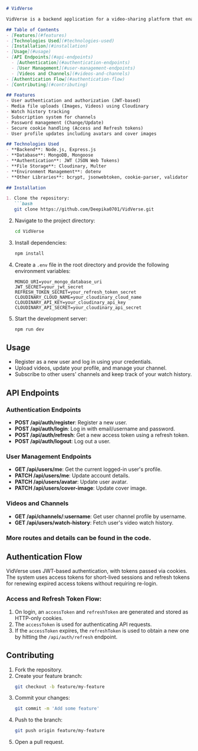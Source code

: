 
```markdown
# VidVerse

VidVerse is a backend application for a video-sharing platform that enables users to upload, share, and interact with video content. It incorporates secure user authentication, media storage on Cloudinary, and token-based access control.

## Table of Contents
- [Features](#features)
- [Technologies Used](#technologies-used)
- [Installation](#installation)
- [Usage](#usage)
- [API Endpoints](#api-endpoints)
  - [Authentication](#authentication-endpoints)
  - [User Management](#user-management-endpoints)
  - [Videos and Channels](#videos-and-channels)
- [Authentication Flow](#authentication-flow)
- [Contributing](#contributing)

## Features
- User authentication and authorization (JWT-based)
- Media file uploads (Images, Videos) using Cloudinary
- Watch history tracking
- Subscription system for channels
- Password management (Change/Update)
- Secure cookie handling (Access and Refresh tokens)
- User profile updates including avatars and cover images

## Technologies Used
- **Backend**: Node.js, Express.js
- **Database**: MongoDB, Mongoose
- **Authentication**: JWT (JSON Web Tokens)
- **File Storage**: Cloudinary, Multer
- **Environment Management**: dotenv
- **Other Libraries**: bcrypt, jsonwebtoken, cookie-parser, validator

## Installation

1. Clone the repository:
   ```bash
   git clone https://github.com/Deepika0701/VidVerse.git
   ```

2. Navigate to the project directory:
   ```bash
   cd VidVerse
   ```

3. Install dependencies:
   ```bash
   npm install
   ```

4. Create a `.env` file in the root directory and provide the following environment variables:
   ```env
   MONGO_URI=your_mongo_database_uri
   JWT_SECRET=your_jwt_secret
   REFRESH_TOKEN_SECRET=your_refresh_token_secret
   CLOUDINARY_CLOUD_NAME=your_cloudinary_cloud_name
   CLOUDINARY_API_KEY=your_cloudinary_api_key
   CLOUDINARY_API_SECRET=your_cloudinary_api_secret
   ```

5. Start the development server:
   ```bash
   npm run dev
   ```

## Usage

- Register as a new user and log in using your credentials.
- Upload videos, update your profile, and manage your channel.
- Subscribe to other users' channels and keep track of your watch history.

## API Endpoints

### Authentication Endpoints
- **POST /api/auth/register**: Register a new user.
- **POST /api/auth/login**: Log in with email/username and password.
- **POST /api/auth/refresh**: Get a new access token using a refresh token.
- **POST /api/auth/logout**: Log out a user.

### User Management Endpoints
- **GET /api/users/me**: Get the current logged-in user's profile.
- **PATCH /api/users/me**: Update account details.
- **PATCH /api/users/avatar**: Update user avatar.
- **PATCH /api/users/cover-image**: Update cover image.

### Videos and Channels
- **GET /api/channels/:username**: Get user channel profile by username.
- **GET /api/users/watch-history**: Fetch user's video watch history.

### More routes and details can be found in the code.

## Authentication Flow

VidVerse uses JWT-based authentication, with tokens passed via cookies. The system uses access tokens for short-lived sessions and refresh tokens for renewing expired access tokens without requiring re-login.

### Access and Refresh Token Flow:
1. On login, an `accessToken` and `refreshToken` are generated and stored as HTTP-only cookies.
2. The `accessToken` is used for authenticating API requests.
3. If the `accessToken` expires, the `refreshToken` is used to obtain a new one by hitting the `/api/auth/refresh` endpoint.

## Contributing

1. Fork the repository.
2. Create your feature branch:
   ```bash
   git checkout -b feature/my-feature
   ```
3. Commit your changes:
   ```bash
   git commit -m 'Add some feature'
   ```
4. Push to the branch:
   ```bash
   git push origin feature/my-feature
   ```
5. Open a pull request.


```

